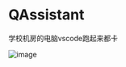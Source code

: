 # QAssistant

学校机房的电脑vscode跑起来都卡

![image](https://github.com/keqin-G/QAssistant/assets/37740476/0a0565fe-00c8-4209-b019-e3f120b73a90)
